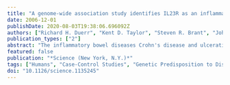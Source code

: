 ```yaml
---
title: "A genome-wide association study identifies IL23R as an inflammatory bowel disease gene."
date: 2006-12-01
publishDate: 2020-08-03T19:38:06.696092Z
authors: ["Richard H. Duerr", "Kent D. Taylor", "Steven R. Brant", "John D. Rioux", "Mark S. Silverberg", "Mark J. Daly", "A. Hillary Steinhart", "Clara Abraham", "Miguel Regueiro", "Anne Griffiths", "Themistocles Dassopoulos", "Alain Bitton", "Huiying Yang", "Stephan Targan", "Lisa Wu Datta", "Emily O. Kistner", "L. Philip Schumm", "Annette T. Lee", "Peter K. Gregersen", "M. Michael Barmada", "Jerome I. Rotter", "Dan L. Nicolae", "Judy H. Cho"]
publication_types: ["2"]
abstract: "The inflammatory bowel diseases Crohn's disease and ulcerative colitis are common, chronic disorders that cause abdominal pain, diarrhea, and gastrointestinal bleeding. To identify genetic factors that might contribute to these disorders, we performed a genome-wide association study. We found a highly  significant association between Crohn's disease and the IL23R gene on chromosome  1p31, which encodes a subunit of the receptor for the proinflammatory cytokine interleukin-23. An uncommon coding variant (rs11209026, c.1142GtextgreaterA, p.Arg381Gln) confers strong protection against Crohn's disease, and additional noncoding IL23R variants are independently associated. Replication studies confirmed IL23R associations in independent cohorts of patients with Crohn's disease or ulcerative colitis. These results and previous studies on the proinflammatory role of IL-23 prioritize this signaling pathway as a therapeutic target in inflammatory bowel disease."
featured: false
publication: "*Science (New York, N.Y.)*"
tags: ["Humans", "Case-Control Studies", "Genetic Predisposition to Disease", "Alleles", "Genome", "Human", "Haplotypes", "Genetic Testing", "Signal Transduction", "Linkage Disequilibrium", "Cohort Studies", "Genetic Markers", "*Polymorphism", "Single Nucleotide", "Jews/genetics", "Interleukin-23/metabolism", "Crohn Disease/*genetics", "Colitis", "Ulcerative/genetics", "Chromosomes", "Human", "Pair 1/genetics", "Receptors", "Interleukin/*genetics/physiology"]
doi: "10.1126/science.1135245"
---
```


